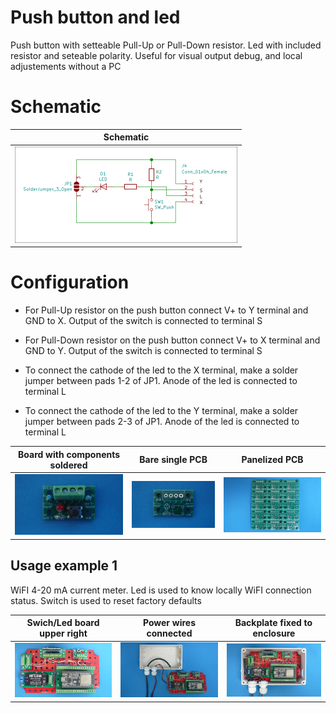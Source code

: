 
# Push button and led

Push button with setteable Pull-Up or Pull-Down resistor. Led with included resistor and seteable polarity. Useful for visual output debug, and local adjustements without a PC

# Schematic

Schematic                                                                  |
---------------------------------------------------------------------------|
![](/d-electronics/d03/assets/img/schematic.png)|![](/d-electronics/d03/assets/img/barepcb.jpg)|

# Configuration

* For Pull-Up resistor on the push button connect V+ to Y terminal and GND to X. Output of the switch is connected to terminal S

* For Pull-Down resistor on the push button connect V+ to X terminal and GND to Y. Output of the switch is connected to terminal S

* To connect the cathode of the led to the X terminal, make a solder jumper between pads 1-2 of JP1. Anode of the led is connected to terminal L

* To connect the cathode of the led to the Y terminal, make a solder jumper between pads 2-3 of JP1. Anode of the led is connected to terminal L



Board with components soldered                                             |Bare single PCB|Panelized PCB|
---------------------------------------------------------------------------|---------------|-------------|
![](/d-electronics/d03/assets/img/solderedterminals.jpg)|![](/d-electronics/d03/assets/img/barepcb.jpg)|![](/d-electronics/d03/assets/img/panel.jpg)


## Usage example 1

WiFI 4-20 mA current meter. Led is used to know locally WiFI connection status. Switch is used to reset factory defaults

Swich/Led board upper right|Power wires connected |Backplate fixed to enclosure|
---------------------------|---------------------|----------------------------|
![](/d-electronics/d03/assets/img/singlepoint.jpg)|![](/d-electronics/d03/assets/img/wiresconnection.jpg)|![](/d-electronics/d03/assets/img/boardfixed.jpg)|

